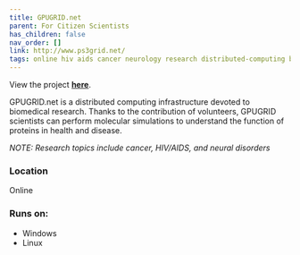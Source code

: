 ```yaml
---
title: GPUGRID.net
parent: For Citizen Scientists
has_children: false
nav_order: []
link: http://www.ps3grid.net/
tags: online hiv aids cancer neurology research distributed-computing biomedical biology medical medicine simulations science
---
```


View the project [**here**](http://www.ps3grid.net/).

GPUGRID.net is a distributed computing infrastructure devoted to biomedical research. Thanks to the contribution of volunteers, GPUGRID scientists can perform molecular simulations to understand the function of proteins in health and disease.

*NOTE: Research topics include cancer, HIV/AIDS, and neural disorders*

### Location
Online

### Runs on:
- Windows
- Linux
